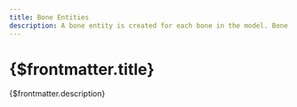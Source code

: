 ```yaml
---
title: Bone Entities
description: A bone entity is created for each bone in the model. Bone entities are mounted to the root entity, and have their transformation modified by animations. You shouldn't interact with bone entities directly, if you need to execute a command on a bone, use a Locator instead.
---
```


# {$frontmatter.title}

{$frontmatter.description}